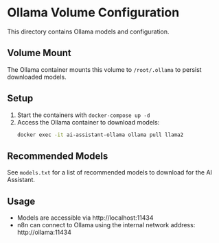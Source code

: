 # Ollama Volume Configuration

This directory contains Ollama models and configuration.

## Volume Mount
The Ollama container mounts this volume to `/root/.ollama` to persist downloaded models.

## Setup
1. Start the containers with `docker-compose up -d`
2. Access the Ollama container to download models:
   ```bash
   docker exec -it ai-assistant-ollama ollama pull llama2
   ```

## Recommended Models
See `models.txt` for a list of recommended models to download for the AI Assistant.

## Usage
- Models are accessible via http://localhost:11434
- n8n can connect to Ollama using the internal network address: http://ollama:11434